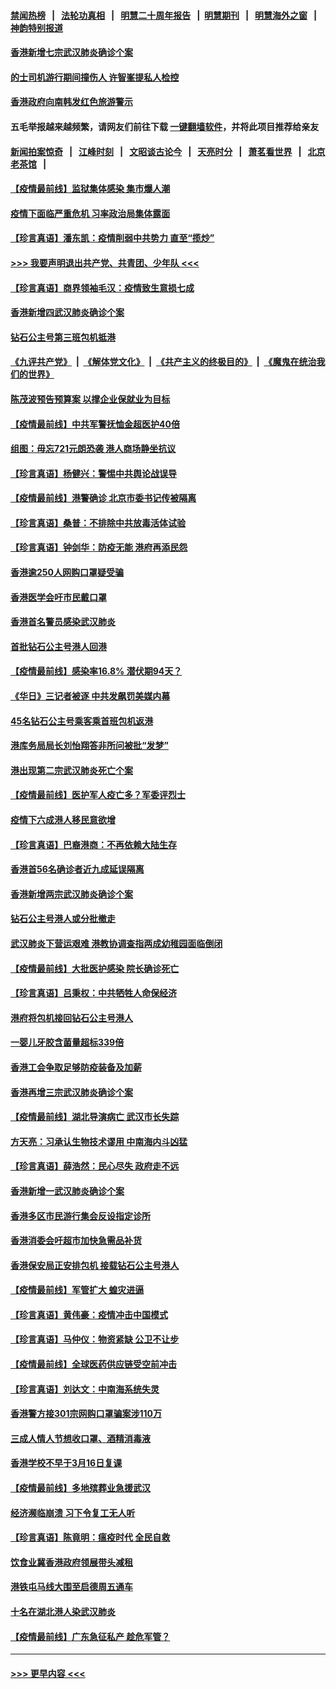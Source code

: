 #### [禁闻热榜](热点新闻.md?=0)  &nbsp;&nbsp;|&nbsp;&nbsp; [法轮功真相](https://github.com/gfw-breaker/truth/blob/master/README.md?=0) &nbsp;&nbsp;|&nbsp;&nbsp; [明慧二十周年报告](https://github.com/gfw-breaker/mh-reports/blob/master/README.md?=0) &nbsp;&nbsp;|&nbsp;&nbsp;[明慧期刊](https://github.com/gfw-breaker/mh-qikan) &nbsp;&nbsp;|&nbsp;&nbsp; [明慧海外之窗](https://github.com/gfw-breaker/mh-news/blob/master/README.md?=0) &nbsp;&nbsp;|&nbsp;&nbsp; [神韵特别报道](https://github.com/gfw-breaker/mh-news/blob/master/shenyun.md?=0)
#### [香港新增七宗武汉肺炎确诊个案](../pages/nsc415/n11893498.md?t=02260102) 
#### [的士司机游行期间撞伤人 许智峯提私人检控](../pages/nsc415/n11893483.md?t=02260102) 
#### [香港政府向南韩发红色旅游警示](../pages/nsc415/n11893398.md?t=02260102) 
#### 五毛举报越来越频繁，请网友们前往下载 [一键翻墙软件](https://github.com/gfw-breaker/ssr-accounts)，并将此项目推荐给亲友
#### [新闻拍案惊奇](https://github.com/gfw-breaker/banned-news/blob/master/pages/link4.md) &nbsp;&nbsp;|&nbsp;&nbsp; [江峰时刻](https://github.com/gfw-breaker/banned-news/blob/master/pages/link4.md) &nbsp;&nbsp;|&nbsp;&nbsp; [文昭谈古论今](https://github.com/gfw-breaker/banned-news/blob/master/pages/link4.md) &nbsp;&nbsp;|&nbsp;&nbsp; [天亮时分](https://github.com/gfw-breaker/banned-news/blob/master/pages/link4.md) &nbsp;&nbsp;|&nbsp;&nbsp; [萧茗看世界](https://github.com/gfw-breaker/banned-news/blob/master/pages/link4.md) &nbsp;&nbsp;|&nbsp;&nbsp; [北京老茶馆](https://github.com/gfw-breaker/banned-news/blob/master/pages/link4.md) &nbsp;&nbsp;|&nbsp;&nbsp; 
#### [【疫情最前线】监狱集体感染 集市爆人潮](../pages/nsc415/n11893181.md?t=02260102) 
#### [疫情下面临严重危机  习率政治局集体露面](../pages/nsc415/n11893305.md?t=02260102) 
#### [【珍言真语】潘东凯：疫情削弱中共势力 直至“揽炒”](../pages/nsc415/n11892866.md?t=02260102) 
#### [>>> 我要声明退出共产党、共青团、少年队 <<<](https://github.com/begood0513/goodnews/blob/master/quit/letter.md) 
#### [【珍言真语】商界领袖毛汉：疫情致生意损七成](../pages/nsc415/n11890348.md?t=02260102) 
#### [香港新增四武汉肺炎确诊个案](../pages/nsc415/n11890610.md?t=02260102) 
#### [钻石公主号第三班包机抵港](../pages/nsc415/n11890645.md?t=02260102) 
#### [《九评共产党》](https://github.com/begood0513/9ping.md/blob/master/README.md) &nbsp;|&nbsp; [《解体党文化》](../../../../jtdwh.md/blob/master/README.md)  &nbsp;|&nbsp; [《共产主义的终极目的》](../../../../gczydzjmd.md/blob/master/README.md) &nbsp;|&nbsp; [《魔鬼在统治我们的世界》](../../../../mgztzwmdsj.md/blob/master/README.md) 
#### [陈茂波预告预算案 以撑企业保就业为目标](../pages/nsc415/n11890574.md?t=02260102) 
#### [【疫情最前线】中共军警抚恤金超医护40倍](../pages/nsc415/n11890458.md?t=02260102) 
#### [组图：毋忘721元朗恐袭 港人商场静坐抗议](../pages/nsc415/n11876882.md?t=02260102) 
#### [【珍言真语】杨健兴：警惕中共舆论战误导](../pages/nsc415/n11888131.md?t=02260102) 
#### [【疫情最前线】港警确诊 北京市委书记传被隔离](../pages/nsc415/n11886872.md?t=02260102) 
#### [【珍言真语】桑普：不排除中共放毒活体试验](../pages/nsc415/n11886832.md?t=02260102) 
#### [【珍言真语】钟剑华：防疫无能 港府再添民怨](../pages/nsc415/n11884504.md?t=02260102) 
#### [香港逾250人网购口罩疑受骗](../pages/nsc415/n11884388.md?t=02260102) 
#### [香港医学会吁市民戴口罩](../pages/nsc415/n11884367.md?t=02260102) 
#### [香港首名警员感染武汉肺炎](../pages/nsc415/n11884357.md?t=02260102) 
#### [首批钻石公主号港人回港](../pages/nsc415/n11884333.md?t=02260102) 
#### [【疫情最前线】感染率16.8% 潜伏期94天？](../pages/nsc415/n11884256.md?t=02260102) 
#### [《华日》三记者被逐 中共发飙罚美媒内幕](../pages/nsc415/n11884184.md?t=02260102) 
#### [45名钻石公主号乘客乘首班包机返港](../pages/nsc415/n11881770.md?t=02260102) 
#### [港库务局局长刘怡翔答非所问被批“发梦”](../pages/nsc415/n11881752.md?t=02260102) 
#### [港出现第二宗武汉肺炎死亡个案](../pages/nsc415/n11881736.md?t=02260102) 
#### [【疫情最前线】医护军人疫亡多？军委评烈士](../pages/nsc415/n11881655.md?t=02260102) 
#### [疫情下六成港人移民意欲增](../pages/nsc415/n11881699.md?t=02260102) 
#### [【珍言真语】巴裔港商：不再依赖大陆生存](../pages/nsc415/n11881126.md?t=02260102) 
#### [香港首56名确诊者近九成延误隔离](../pages/nsc415/n11879079.md?t=02260102) 
#### [香港新增两宗武汉肺炎确诊个案](../pages/nsc415/n11879064.md?t=02260102) 
#### [钻石公主号港人或分批撤走](../pages/nsc415/n11879029.md?t=02260102) 
#### [武汉肺炎下营运艰难 港教协调查指两成幼稚园面临倒闭](../pages/nsc415/n11878989.md?t=02260102) 
#### [【疫情最前线】大批医护感染 院长确诊死亡](../pages/nsc415/n11878595.md?t=02260102) 
#### [【珍言真语】吕秉权：中共牺牲人命保经济](../pages/nsc415/n11878390.md?t=02260102) 
#### [港府将包机接回钻石公主号港人](../pages/nsc415/n11876352.md?t=02260102) 
#### [一婴儿牙胶含菌量超标339倍](../pages/nsc415/n11876336.md?t=02260102) 
#### [香港工会争取足够防疫装备及加薪](../pages/nsc415/n11876313.md?t=02260102) 
#### [香港再增三宗武汉肺炎确诊个案](../pages/nsc415/n11876297.md?t=02260102) 
#### [【疫情最前线】湖北导演病亡 武汉市长失踪](../pages/nsc415/n11876272.md?t=02260102) 
#### [方天亮：习承认生物技术谬用 中南海内斗凶猛](../pages/nsc415/n11873679.md?t=02260102) 
#### [【珍言真语】薛浩然：民心尽失 政府走不远](../pages/nsc415/n11875838.md?t=02260102) 
#### [香港新增一武汉肺炎确诊个案](../pages/nsc415/n11874044.md?t=02260102) 
#### [香港多区市民游行集会反设指定诊所](../pages/nsc415/n11874017.md?t=02260102) 
#### [香港消委会吁超市加快急需品补货](../pages/nsc415/n11874003.md?t=02260102) 
#### [香港保安局正安排包机 接载钻石公主号港人](../pages/nsc415/n11873932.md?t=02260102) 
#### [【疫情最前线】军管扩大 蝗灾进逼](../pages/nsc415/n11873780.md?t=02260102) 
#### [【珍言真语】黄伟豪：疫情冲击中国模式](../pages/nsc415/n11873482.md?t=02260102) 
#### [【珍言真语】马仲仪：物资紧缺 公卫不让步](../pages/nsc415/n11872315.md?t=02260102) 
#### [【疫情最前线】全球医药供应链受空前冲击](../pages/nsc415/n11869614.md?t=02260102) 
#### [【珍言真语】刘达文：中南海系统失灵](../pages/nsc415/n11869465.md?t=02260102) 
#### [香港警方接301宗网购口罩骗案涉110万](../pages/nsc415/n11867572.md?t=02260102) 
#### [三成人情人节想收口罩、酒精消毒液](../pages/nsc415/n11867523.md?t=02260102) 
#### [香港学校不早于3月16日复课](../pages/nsc415/n11867498.md?t=02260102) 
#### [【疫情最前线】多地殡葬业急援武汉](../pages/nsc415/n11866914.md?t=02260102) 
#### [经济濒临崩溃 习下令复工无人听](../pages/nsc415/n11867269.md?t=02260102) 
#### [【珍言真语】陈竟明：瘟疫时代 全民自救](../pages/nsc415/n11866765.md?t=02260102) 
#### [饮食业冀香港政府领展带头减租](../pages/nsc415/n11864876.md?t=02260102) 
#### [港铁屯马线大围至启德周五通车](../pages/nsc415/n11864842.md?t=02260102) 
#### [十名在湖北港人染武汉肺炎](../pages/nsc415/n11864807.md?t=02260102) 
#### [【疫情最前线】广东急征私产 趁危军管？](../pages/nsc415/n11864205.md?t=02260102) 

----
#### [ >>> 更早内容 <<< ](../indexes/nsc415-earlier.md)
